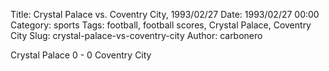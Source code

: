 Title: Crystal Palace vs. Coventry City, 1993/02/27
Date: 1993/02/27 00:00
Category: sports
Tags: football, football scores, Crystal Palace, Coventry City
Slug: crystal-palace-vs-coventry-city
Author: carbonero


Crystal Palace 0 - 0 Coventry City
